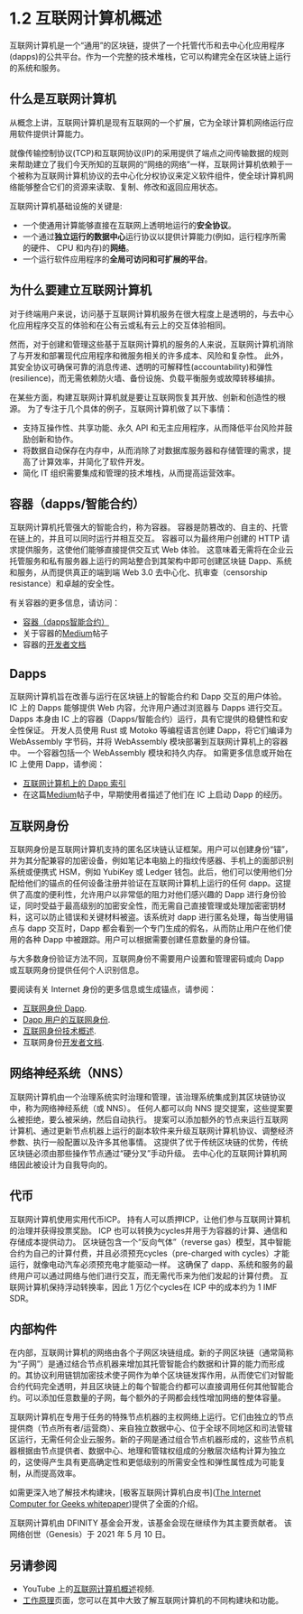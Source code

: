 # 1.2 互联网计算机概述

互联网计算机是一个“通用”的区块链，提供了一个托管代币和去中心化应用程序(dapps)的公共平台。作为一个完整的技术堆栈，它可以构建完全在区块链上运行的系统和服务。

## 什么是互联网计算机

从概念上讲，互联网计算机是现有互联网的一个扩展，它为全球计算机网络运行应用软件提供计算能力。

就像传输控制协议(TCP)和互联网协议(IP)的采用提供了端点之间传输数据的规则来帮助建立了我们今天所知的互联网的“网络的网络”一样，互联网计算机依赖于一个被称为互联网计算机协议的去中心化分权协议来定义软件组件，使全球计算机网络能够整合它们的资源来读取、复制、修改和返回应用状态。

互联网计算机基础设施的关键是:

- 一个使通用计算能够直接在互联网上透明地运行的**安全协议**。
- 一个通过**独立运行的数据中心**运行协议以提供计算能力(例如，运行程序所需的硬件、 CPU 和内存)的**网络**。
- 一个运行软件应用程序的**全局可访问和可扩展的平台**。

## 为什么要建立互联网计算机

对于终端用户来说，访问基于互联网计算机服务在很大程度上是透明的，与去中心化应用程序交互的体验和在公有云或私有云上的交互体验相同。

然而，对于创建和管理这些基于互联网计算机的服务的人来说，互联网计算机消除了与开发和部署现代应用程序和微服务相关的许多成本、风险和复杂性。 此外，其安全协议可确保可靠的消息传递、透明的可解释性(accountability)和弹性(resilience)，而无需依赖防火墙、备份设施、负载平衡服务或故障转移编排。

在某些方面，构建互联网计算机就是要让互联网恢复其开放、创新和创造性的根源。 为了专注于几个具体的例子，互联网计算机做了以下事情：

- 支持互操作性、共享功能、永久 API 和无主应用程序，从而降低平台风险并鼓励创新和协作。
- 将数据自动保存在内存中，从而消除了对数据库服务器和存储管理的需求，提高了计算效率，并简化了软件开发。
- 简化 IT 组织需要集成和管理的技术堆栈，从而提高运营效率。

## 容器（dapps/智能合约）

互联网计算机托管强大的智能合约，称为容器。 容器是防篡改的、自主的、托管在链上的，并且可以同时运行并相互交互。 容器可以为最终用户创建的 HTTP 请求提供服务，这使他们能够直接提供交互式 Web 体验。 这意味着无需将在企业云托管服务和私有服务器上运行的网站整合到其架构中即可创建区块链 Dapp、系统和服务，从而提供真正的端到端 Web 3.0 去中心化、抗审查（censorship resistance）和卓越的安全性。

有关容器的更多信息，请访问：

- [容器（dapps智能合约）](../5.智能合约和Dapp开发人员的互联网计算机/5.1容器（dapps智能合约）.md)
- 关于容器的[Medium](https://medium.com/dfinity/software-canisters-an-evolution-of-smart-contracts-internet-computer-f1f92f1bfffb)帖子
- 容器的[开发者文档](https://smartcontracts.org/docs/developers-guide/concepts/canisters-code.html)

## Dapps

互联网计算机旨在改善与运行在区块链上的智能合约和 Dapp 交互的用户体验。 IC 上的 Dapps 能够提供 Web 内容，允许用户通过浏览器与 Dapps 进行交互。 Dapps 本身由 IC 上的容器（Dapps/智能合约）运行，具有它提供的稳健性和安全性保证。 开发人员使用 Rust 或 Motoko 等编程语言创建 Dapp，将它们编译为 WebAssembly 字节码，并将 WebAssembly 模块部署到互联网计算机上的容器中。 一个容器包括一个 WebAssembly 模块和持久内存。 如需更多信息或开始在 IC 上使用 Dapp，请参阅：

- [互联网计算机上的 Dapp 索引](../3.面向Dapp用户的互联网计算机/3.2互联网计算机上的Dapp索引.md)
- 在这篇[Medium](https://medium.com/dfinity/internet-computer-pioneers-early-adopters-describe-launching-dapps-on-the-blockchain-e979281f19b8)帖子中，早期使用者描述了他们在 IC 上启动 Dapp 的经历。

## 互联网身份

互联网身份是互联网计算机支持的匿名区块链认证框架。用户可以创建身份“锚”，并为其分配兼容的加密设备，例如笔记本电脑上的指纹传感器、手机上的面部识别系统或便携式 HSM，例如 YubiKey 或 Ledger 钱包。此后，他们可以使用他们分配给他们的锚点的任何设备注册并验证在互联网计算机上运行的任何 dapp。这提供了高度的便利性，允许用户以非常低的阻力对他们感兴趣的 Dapp 进行身份验证，同时受益于最高级别的加密安全性，而无需自己直接管理或处理加密密钥材料，这可以防止错误和关键材料被盗。该系统对 dapp 进行匿名处理，每当使用锚点与 dapp 交互时，Dapp 都会看到一个专门生成的假名，从而防止用户在他们使用的各种 Dapp 中被跟踪。用户可以根据需要创建任意数量的身份锚。

与大多数身份验证方法不同，互联网身份不需要用户设置和管理密码或向 Dapp 或互联网身份提供任何个人识别信息。

要阅读有关 Internet 身份的更多信息或生成锚点，请参阅：

- [互联网身份 Dapp](https://identity.ic0.app/).
- [Dapp 用户的互联网身份](../2.互联网身份介绍/2.2Dapp用户的互联网身份.md).
- [互联网身份技术概述](../2.互联网身份介绍/2.3互联网身份技术概述.md).
- 互联网身份[开发者文档](https://smartcontracts.org/docs/ic-identity-guide/what-is-ic-identity.html).

## 网络神经系统（NNS）

互联网计算机由一个治理系统实时治理和管理，该治理系统集成到其区块链协议中，称为网络神经系统（或 NNS）。 任何人都可以向 NNS 提交提案，这些提案要么被拒绝，要么被采纳，然后自动执行。 提案可以添加额外的节点来运行互联网计算机、通过更新节点机器上运行的副本软件来升级互联网计算机协议、调整经济参数、执行一般配置以及许多其他事情。 这提供了优于传统区块链的优势，传统区块链必须由那些操作节点通过“硬分叉”手动升级。 去中心化的互联网计算机网络因此被设计为自我导向的。

## 代币

互联网计算机使用实用代币ICP。 持有人可以质押ICP，让他们参与互联网计算机的治理并获得投票奖励。 ICP 也可以转换为cycles并用于为容器的计算、通信和存储成本提供动力。 区块链包含一个“反向气体”（reverse gas）模型，其中智能合约为自己的计算付费，并且必须预充cycles（pre-charged with cycles）才能运行，就像电动汽车必须预充电才能驱动一样。 这确保了 dapp、系统和服务的最终用户可以通过网络与他们进行交互，而无需代币来为他们发起的计算付费。 互联网计算机保持浮动转换率，因此 1 万亿个cycles在 ICP 中的成本约为 1 IMF SDR。

## 内部构件

在内部，互联网计算机的网络由各个子网区块链组成。新的子网区块链（通常简称为“子网”）是通过结合节点机器来增加其托管智能合约数据和计算的能力而形成的。其协议利用链钥加密技术使子网作为单个区块链发挥作用，从而使它们对智能合约代码完全透明，并且区块链上的每个智能合约都可以直接调用任何其他智能合约。可以添加任意数量的子网，每个额外的子网都会线性增加网络的整体容量。

互联网计算机在专用于任务的特殊节点机器的主权网络上运行。它们由独立的节点提供商（节点所有者/运营商）、来自独立数据中心、位于全球不同地区和司法管辖区运行，无需任何企业云服务。新的子网是通过组合节点机器形成的，这些节点机器根据由节点提供者、数据中心、地理和管辖权组成的分散层次结构计算为独立的，这使得产生具有更高确定性和更低级别的所需安全性和弹性属性成为可能复制，从而提高效率。

如需更深入地了解技术构建块，[极客互联网计算机白皮书]([The Internet Computer for Geeks whitepaper](https://dfinity.org/whitepaper.pdf))提供了全面的介绍。

互联网计算机由 DFINITY 基金会开发，该基金会现在继续作为其主要贡献者。 该网络创世（Genesis）于 2021 年 5 月 10 日。

## 另请参阅

- YouTube 上的[互联网计算机概述](https://www.youtube.com/watch?v=XgsOKP224Zw)视频.
- [工作原理](https://dfinity.org/howitworks/)页面，您可以在其中大致了解互联网计算机的不同构建块和功能。

